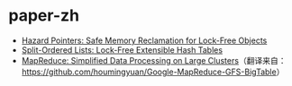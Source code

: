 # paper-zh

* [Hazard Pointers: Safe Memory Reclamation for Lock-Free Objects](./src/hazard%20pointers/hazard%20pointers.md)
* [Split-Ordered Lists: Lock-Free Extensible Hash Tables](./src//lock-free%20hash%20tables/lock-free%20hash%20tables.md)
* [MapReduce: Simplified Data Processing on Large Clusters](./src/mapreduce/mapreduce.md)（翻译来自：<https://github.com/houmingyuan/Google-MapReduce-GFS-BigTable>）